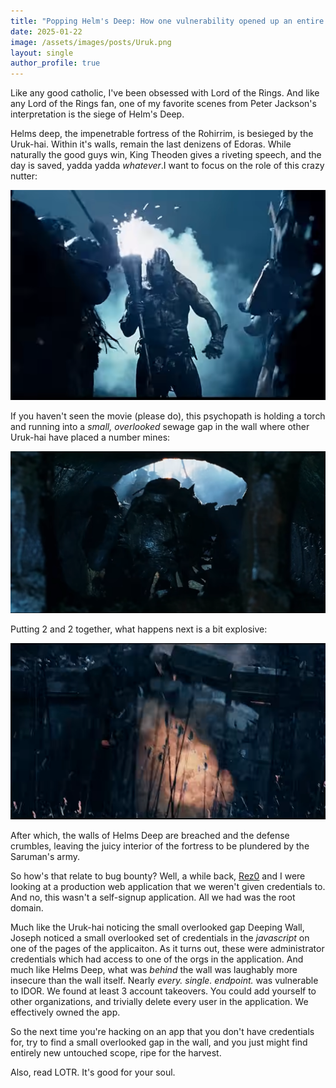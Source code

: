 ```yaml
---
title: "Popping Helm's Deep: How one vulnerability opened up an entire fortress of new scope"
date: 2025-01-22
image: /assets/images/posts/Uruk.png
layout: single
author_profile: true
---
```


Like any good catholic, I've been obsessed with Lord of the Rings. And like any Lord of the Rings fan, one of my favorite scenes from Peter Jackson's interpretation is the siege of Helm's Deep.

Helms deep, the impenetrable fortress of the Rohirrim, is besieged by the Uruk-hai. Within it's walls, remain the last denizens of Edoras. While naturally the good guys win, King Theoden gives a riveting speech, and the day is saved, yadda yadda _whatever_.I want to focus on the role of this crazy nutter:


![Uruk](/assets/images/posts/Uruk.png)

If you haven't seen the movie (please do), this psychopath is holding a torch and running into a _small, overlooked_ sewage gap in the wall where other Uruk-hai have placed a number mines:

![Mines](/assets/images/posts/Helmsdeep.png)


Putting 2 and 2 together, what happens next is a bit explosive:

![Explosion](/assets/images/posts/boom.png)

After which, the walls of Helms Deep are breached and the defense crumbles, leaving the juicy interior of the fortress to be plundered by the Saruman's army.

So how's that relate to bug bounty? Well, a while back, [Rez0](https://x.com/rez0__) and I were looking at a production web application that we weren't given credentials to. And no, this wasn't a self-signup application. All we had was the root domain. 

Much like the Uruk-hai noticing the small overlooked gap Deeping Wall, Joseph noticed a small overlooked set of credentials in the _javascript_ on one of the pages of the applicaiton. As it turns out, these were administrator credentials which had access to one of the orgs in the application. And much like Helms Deep, what was _behind_ the wall was laughably more insecure than the wall itself. Nearly _every. single. endpoint._ was vulnerable to IDOR. We found at least 3 account takeovers. You could add yourself to other organizations, and trivially delete every user in the application. We effectively owned the app. 

So the next time you're hacking on an app that you don't have credentials for, try to find a small overlooked gap in the wall, and you just might find entirely new untouched scope, ripe for the harvest.


Also, read LOTR. It's good for your soul. 